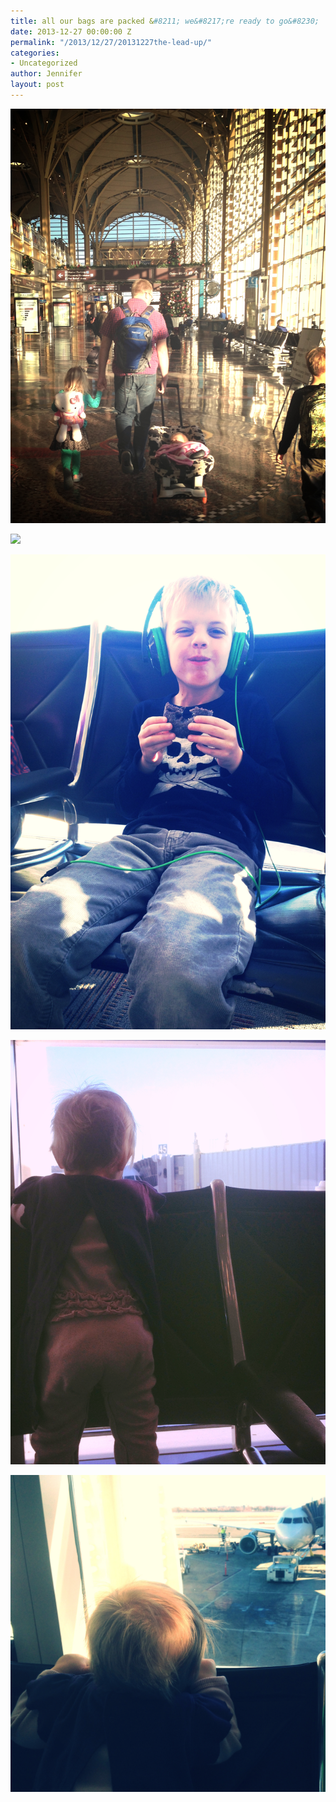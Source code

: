 ```yaml
---
title: all our bags are packed &#8211; we&#8217;re ready to go&#8230;
date: 2013-12-27 00:00:00 Z
permalink: "/2013/12/27/20131227the-lead-up/"
categories:
- Uncategorized
author: Jennifer
layout: post
---
```


<div class="image-gallery-wrapper">
  <p>
    <img src="/assets/images/all-our-bags-are-packed-and-8211-weand-8217-re-ready-to-goand-8230/2013-12-13+08.32.41.jpg" />
  </p>

  <p>
    <img src="/assets/images/all-our-bags-are-packed-and-8211-weand-8217-re-ready-to-goand-8230/2013-12-13+09.20.27.jpg" />
  </p>

  <p>
    <img src="/assets/images/all-our-bags-are-packed-and-8211-weand-8217-re-ready-to-goand-8230/2013-12-13+09.20.37.jpg" />
  </p>

  <p>
    <img src="/assets/images/all-our-bags-are-packed-and-8211-weand-8217-re-ready-to-goand-8230/2013-12-13+09.57.02.jpg" />
  </p>

  <p>
    <img src="/assets/images/all-our-bags-are-packed-and-8211-weand-8217-re-ready-to-goand-8230/2013-12-13+09.57.08.jpg" />
  </p>
</div>
